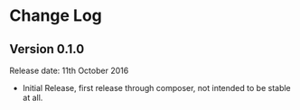 # Change Log


## Version 0.1.0

Release date: 11th October 2016

- Initial Release, first release through composer, not intended to be stable at all.
